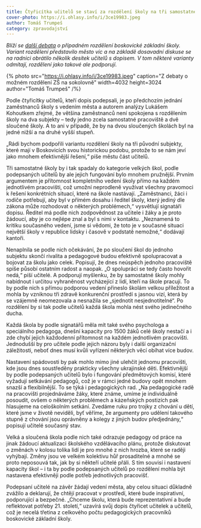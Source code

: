 ```yaml
---
title: Čtyřicítka učitelů se staví za rozdělení školy na tři samostatné subjekty
cover-photo: https://i.ohlasy.info/i/3ce19983.jpeg
author: Tomáš Trumpeš
category: zpravodajství
---
```


*Blíží se [další debata](https://www.facebook.com/events/397081656054867) o případném rozdělení boskovické základní školy. Variant rozdělení představilo město víc a na základě dosavadní diskuse se na radnici obrátilo několik desítek učitelů s dopisem. V tom některé varianty odmítají, rozdělení jako takové ale podporují.*

{% photo src="https://i.ohlasy.info/i/3ce19983.jpeg" caption="Z debaty o možném rozdělení ZŠ na sokolovně" width=4032 height=3024 author="Tomáš Trumpeš" /%}

Podle čtyřicítky učitelů, kteří dopis podepsali, je po předchozím jednání zaměstnanců školy s vedením města a autorem analýzy Lukášem Kohoutkem zřejmé, že většina zaměstnanců není spokojena s rozdělením školy na dva subjekty – tedy jedno zcela samostatné pracoviště a dvě sloučené školy. A to ani v případě, že by na dvou sloučených školách byl na jedné nižší a na druhé vyšší stupeň.

„Rádi bychom podpořili variantu rozdělení školy na tři původní subjekty, které mají v Boskovicích svou historickou podobu, protože to se nám jeví jako mnohem efektivnější řešení,“ píše městu část učitelů. 

Tři samostatné školy by i tak spadaly do kategorie velkých škol, podle podepsaných učitelů by ale jejich fungování bylo mnohem pružnější. Prvním argumentem je přítomnost kompletního vedení školy přímo na každém jednotlivém pracovišti, což umožní neprodleně využívat všechny pravomoci k řešení konkrétních situací, které na škole nastávají. „Zaměstnanci, žáci i rodiče potřebují, aby byl v přímém dosahu i ředitel školy, který jediný dle zákona může rozhodovat o některých problémech,“ vysvětlují signatáři dopisu. Ředitel má podle nich zodpovědnost za učitele i žáky a je proto žádoucí, aby je co nejlépe znal a byl s nimi v kontaktu. „Neznamená to kritiku současného vedení, jsme si vědomi, že toto je v současné situaci největší školy v republice lidsky i časově v podstatě nemožné,“ dodávají kantoři.

Nenaplnila se podle nich očekávání, že po sloučení škol do jednoho subjektu skončí rivalita a pedagogové budou efektivně spolupracovat a bojovat za školu jako celek. Popisují, že dnes neúspěch jednoho pracoviště spíše působí ostatním radost a naopak. „O spolupráci se tedy často hovořit nedá,“ píší učitelé. A podporují myšlenku, že by samostatné školy mohly nabídnout i určitou vyhraněnost vycházející z lidí, kteří na škole pracují. To by podle nich s přímou podporou vedení přineslo školám velkou příležitost a mohla by vzniknou tři zdravě konkurenční prostředí s jasnou vizí, která by se vzájemně neomezovala a nesnažila se „sjednotit nesjednotitelné“. Po rozdělení by si tak podle učitelů každá škola mohla nést svého jedinečného ducha.

Každá škola by podle signatářů měla mít také svého psychologa a speciálního pedagoga, dnešní kapacity pro 1500 žáků celé školy nestačí a i zde chybí jejich každodenní přítomnost na každém jednotlivém pracovišti. Jednodušší by pro učitele podle jejich názoru byly i další organizační záležitosti, neboť dnes musí kvůli vyřízení některých věcí obíhat více budov.

Nastavení spádovosti by pak mohlo mimo jiné ulehčit jednomu pracovišti, kde jsou dnes soustředěny prakticky všechny ukrajinské děti. Efektivnější by podle podepsaných učitelů bylo i fungování předmětových komisí, které vyžadují setkávání pedagogů, což je v rámci jedné budovy opět mnohem snazší a flexibilnější. To se týká i pedagogických rad. „Na pedagogické radě na pracovišti projednáváme žáky, které známe, umíme je individuálně posoudit, ovšem o některých problémech a kázeňských postizích pak hlasujeme na celoškolním setkání. Zvedáme ruku pro trojky z chování u dětí, které jsme v životě neviděli, byť věříme, že argumenty pro udělení takového stupně z chování jsou oprávněny a kolegy z jiných budov předjednány,“ popisují učitelé současný stav.

Velká a sloučená škola podle nich také odrazuje pedagogy od práce na jinak žádoucí aktualizaci školského vzdělávacího plánu, protože diskutovat o změnách v kolosu tolika lidí je pro mnohé z nich hrozba, které se raději vyhýbají. Změny jsou ve velkém kolektivu hůř prosaditelné a mnohé se proto neposouvá tak, jak by si někteří učitelé přáli. S tím souvisí i nastavení kapacity škol – i ta by podle podepsaných učitelů po rozdělení mohla být nastavena efektivněji podle potřeb jednotlivých pracovišť.

Podepsaní učitelé na závěr žádají vedení města, aby celou situaci důkladně zvážilo a deklarují, že chtějí pracovat v prostředí, které bude inspirativní, podporující a bezpečné. „Chceme školu, která bude reprezentativní a bude reflektovat potřeby 21. století,“ uzavírá svůj dopis čtyřicet učitelek a učitelů, což je necelá třetina z celkového počtu pedagogických pracovníků boskovické základní školy.